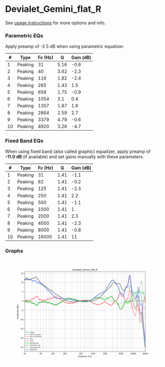 # Devialet_Gemini_flat_R
See [usage instructions](https://github.com/jaakkopasanen/AutoEq#usage) for more options and info.

### Parametric EQs
Apply preamp of -2.5 dB when using parametric equalizer.

|   # | Type    |   Fc (Hz) |    Q |   Gain (dB) |
|-----|---------|-----------|------|-------------|
|   1 | Peaking |        31 | 5.16 |        -0.6 |
|   2 | Peaking |        40 | 3.62 |        -2.3 |
|   3 | Peaking |       116 | 1.82 |        -2.4 |
|   4 | Peaking |       265 | 1.43 |         1.5 |
|   5 | Peaking |       658 | 1.75 |        -0.9 |
|   6 | Peaking |      1054 | 3.1  |         0.4 |
|   7 | Peaking |      1307 | 1.87 |         1.8 |
|   8 | Peaking |      2864 | 2.59 |         2.7 |
|   9 | Peaking |      3379 | 4.79 |        -0.6 |
|  10 | Peaking |      4920 | 3.26 |        -4.7 |

### Fixed Band EQs
When using fixed band (also called graphic) equalizer, apply preamp of **-11.0 dB** (if available) and set gains manually with these parameters.

|   # | Type    |   Fc (Hz) |    Q |   Gain (dB) |
|-----|---------|-----------|------|-------------|
|   1 | Peaking |        31 | 1.41 |        -1.1 |
|   2 | Peaking |        62 | 1.41 |        -0.2 |
|   3 | Peaking |       125 | 1.41 |        -2.3 |
|   4 | Peaking |       250 | 1.41 |         2.2 |
|   5 | Peaking |       500 | 1.41 |        -1.1 |
|   6 | Peaking |      1000 | 1.41 |         1   |
|   7 | Peaking |      2000 | 1.41 |         2.3 |
|   8 | Peaking |      4000 | 1.41 |        -2.3 |
|   9 | Peaking |      8000 | 1.41 |        -0.8 |
|  10 | Peaking |     16000 | 1.41 |        11   |

### Graphs
![](./Devialet_Gemini_flat_R.png)
